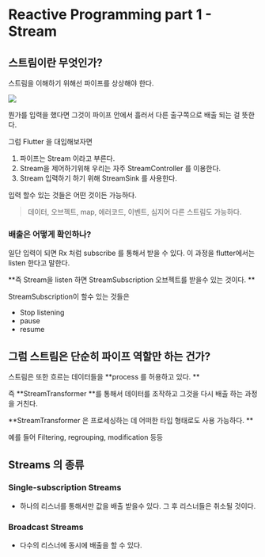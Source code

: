 # Reactive Programming part 1 - Stream

## 스트림이란 무엇인가?

스트림을 이해하기 위해선 파이프를 상상해야 한다.

![](/assets/flutter_stream1_.png)

뭔가를 입력을 했다면 그것이 파이프 안에서 흘러서 다른 출구쪽으로 배출 되는 걸 뜻한다. 

그럼 Flutter 을 대입해보자면

1. 파이프는 Stream 이라고 부른다. 
2. Stream을 제어하기위해 우리는 자주 StreamController 를 이용한다. 
3. Stream 입력하기 하기 위해 StreamSink 를 사용한다. 

입력 할수 있는 것들은 어떤 것이든 가능하다. 

> 데이터, 오브젝트, map, 에러코드, 이벤트, 심지어 다른 스트림도 가능하다.

### 배출은 어떻게 확인하나?

일단 입력이 되면 Rx 처럼 subscribe 를 통해서 받을 수 있다. 이 과정을 flutter에서는 listen 한다고 말한다. 

**즉 Stream을 listen 하면 StreamSubscription 오브젝트를 받을수 있는 것이다. **

StreamSubscription이 할수 있는 것들은

* Stop listening
* pause
* resume

## 그럼 스트림은 단순히 파이프 역할만 하는 건가?

스트림은 또한 흐르는 데이터들을 **process 를 허용하고 있다. **

즉 **StreamTransformer **를 통해서 데이터를 조작하고 그것을 다시 배출 하는 과정을 거친다. 

**StreamTransformer 은 프로세싱하는 데 어떠한 타입 형태로도 사용 가능하다. **

예를 들어 Filtering, regrouping, modification 등등

## Streams 의 종류

### Single-subscription Streams

* 하나의 리스너를 통해서만 값을 배출 받을수 있다. 그 후 리스너들은 취소될 것이다. 

### Broadcast Streams

* 다수의 리스너에 동시에 배출을 할 수 있다. 







